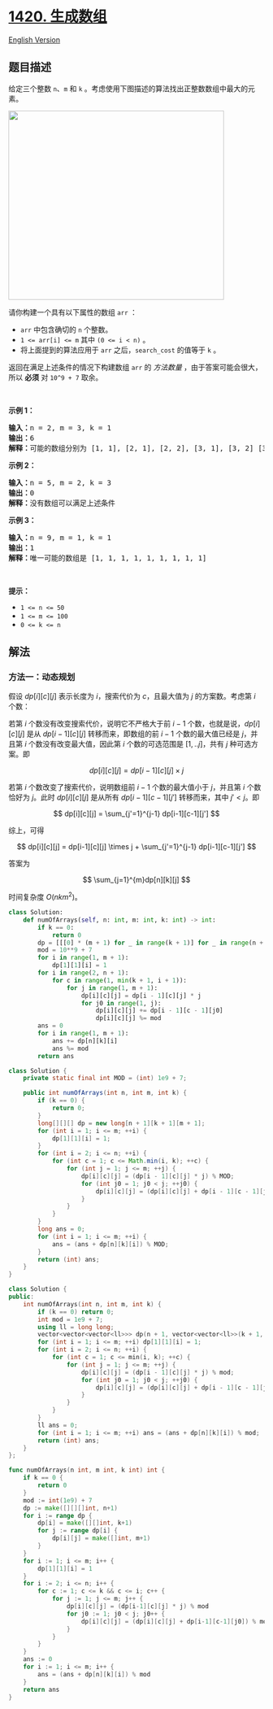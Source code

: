 # [1420. 生成数组](https://leetcode.cn/problems/build-array-where-you-can-find-the-maximum-exactly-k-comparisons)

[English Version](/solution/1400-1499/1420.Build%20Array%20Where%20You%20Can%20Find%20The%20Maximum%20Exactly%20K%20Comparisons/README_EN.md)

<!-- tags:动态规划,前缀和 -->

<!-- difficulty:困难 -->

## 题目描述

<!-- 这里写题目描述 -->

<p>给定三个整数 <code>n</code>、<code>m</code> 和 <code>k</code> 。考虑使用下图描述的算法找出正整数数组中最大的元素。</p>

<p><img alt="" src="https://fastly.jsdelivr.net/gh/doocs/leetcode@main/solution/1400-1499/1420.Build%20Array%20Where%20You%20Can%20Find%20The%20Maximum%20Exactly%20K%20Comparisons/images/e.png" style="height: 372px; width: 424px;" /></p>

<p>请你构建一个具有以下属性的数组 <code>arr</code> ：</p>

<ul>
	<li><code>arr</code> 中包含确切的&nbsp;<code>n</code> 个整数。</li>
	<li><code>1 &lt;= arr[i] &lt;= m</code> 其中 <code>(0 &lt;= i &lt; n)</code> 。</li>
	<li>将上面提到的算法应用于 <code>arr</code>&nbsp;之后，<code>search_cost</code> 的值等于 <code>k</code> 。</li>
</ul>

<p>返回在满足上述条件的情况下构建数组 <code>arr</code> 的 <em>方法数量</em>&nbsp;，由于答案可能会很大，所以 <strong>必须</strong> 对 <code>10^9 + 7</code> 取余。</p>

<p>&nbsp;</p>

<p><strong>示例 1：</strong></p>

<pre>
<strong>输入：</strong>n = 2, m = 3, k = 1
<strong>输出：</strong>6
<strong>解释：</strong>可能的数组分别为 [1, 1], [2, 1], [2, 2], [3, 1], [3, 2] [3, 3]
</pre>

<p><strong>示例 2：</strong></p>

<pre>
<strong>输入：</strong>n = 5, m = 2, k = 3
<strong>输出：</strong>0
<strong>解释：</strong>没有数组可以满足上述条件
</pre>

<p><strong>示例 3：</strong></p>

<pre>
<strong>输入：</strong>n = 9, m = 1, k = 1
<strong>输出：</strong>1
<strong>解释：</strong>唯一可能的数组是 [1, 1, 1, 1, 1, 1, 1, 1, 1]
</pre>

<p>&nbsp;</p>

<p><strong>提示：</strong></p>

<ul>
	<li><code>1 &lt;= n &lt;= 50</code></li>
	<li><code>1 &lt;= m &lt;= 100</code></li>
	<li><code>0 &lt;= k &lt;= n</code></li>
</ul>

## 解法

### 方法一：动态规划

假设 $dp[i][c][j]$ 表示长度为 $i$，搜索代价为 $c$，且最大值为 $j$ 的方案数。考虑第 $i$ 个数：

若第 $i$ 个数没有改变搜索代价，说明它不严格大于前 $i-1$ 个数，也就是说，$dp[i][c][j]$ 是从 $dp[i-1][c][j]$ 转移而来，即数组的前 $i-1$ 个数的最大值已经是 $j$，并且第 $i$ 个数没有改变最大值，因此第 $i$ 个数的可选范围是 $[1,..j]$，共有 $j$ 种可选方案。即

$$
dp[i][c][j]=dp[i-1][c][j] \times j
$$

若第 $i$ 个数改变了搜索代价，说明数组前 $i-1$ 个数的最大值小于 $j$，并且第 $i$ 个数恰好为 $j$。此时 $dp[i][c][j]$ 是从所有 $dp[i-1][c-1][j']$ 转移而来，其中 $j'<j$。即

$$
dp[i][c][j] = \sum_{j'=1}^{j-1} dp[i-1][c-1][j']
$$

综上，可得

$$
dp[i][c][j] = dp[i-1][c][j] \times j + \sum_{j'=1}^{j-1} dp[i-1][c-1][j']
$$

答案为

$$
\sum_{j=1}^{m}dp[n][k][j]
$$

时间复杂度 $O(nkm^2)$。

<!-- tabs:start -->

```python
class Solution:
    def numOfArrays(self, n: int, m: int, k: int) -> int:
        if k == 0:
            return 0
        dp = [[[0] * (m + 1) for _ in range(k + 1)] for _ in range(n + 1)]
        mod = 10**9 + 7
        for i in range(1, m + 1):
            dp[1][1][i] = 1
        for i in range(2, n + 1):
            for c in range(1, min(k + 1, i + 1)):
                for j in range(1, m + 1):
                    dp[i][c][j] = dp[i - 1][c][j] * j
                    for j0 in range(1, j):
                        dp[i][c][j] += dp[i - 1][c - 1][j0]
                        dp[i][c][j] %= mod
        ans = 0
        for i in range(1, m + 1):
            ans += dp[n][k][i]
            ans %= mod
        return ans
```

```java
class Solution {
    private static final int MOD = (int) 1e9 + 7;

    public int numOfArrays(int n, int m, int k) {
        if (k == 0) {
            return 0;
        }
        long[][][] dp = new long[n + 1][k + 1][m + 1];
        for (int i = 1; i <= m; ++i) {
            dp[1][1][i] = 1;
        }
        for (int i = 2; i <= n; ++i) {
            for (int c = 1; c <= Math.min(i, k); ++c) {
                for (int j = 1; j <= m; ++j) {
                    dp[i][c][j] = (dp[i - 1][c][j] * j) % MOD;
                    for (int j0 = 1; j0 < j; ++j0) {
                        dp[i][c][j] = (dp[i][c][j] + dp[i - 1][c - 1][j0]) % MOD;
                    }
                }
            }
        }
        long ans = 0;
        for (int i = 1; i <= m; ++i) {
            ans = (ans + dp[n][k][i]) % MOD;
        }
        return (int) ans;
    }
}
```

```cpp
class Solution {
public:
    int numOfArrays(int n, int m, int k) {
        if (k == 0) return 0;
        int mod = 1e9 + 7;
        using ll = long long;
        vector<vector<vector<ll>>> dp(n + 1, vector<vector<ll>>(k + 1, vector<ll>(m + 1)));
        for (int i = 1; i <= m; ++i) dp[1][1][i] = 1;
        for (int i = 2; i <= n; ++i) {
            for (int c = 1; c <= min(i, k); ++c) {
                for (int j = 1; j <= m; ++j) {
                    dp[i][c][j] = (dp[i - 1][c][j] * j) % mod;
                    for (int j0 = 1; j0 < j; ++j0) {
                        dp[i][c][j] = (dp[i][c][j] + dp[i - 1][c - 1][j0]) % mod;
                    }
                }
            }
        }
        ll ans = 0;
        for (int i = 1; i <= m; ++i) ans = (ans + dp[n][k][i]) % mod;
        return (int) ans;
    }
};
```

```go
func numOfArrays(n int, m int, k int) int {
	if k == 0 {
		return 0
	}
	mod := int(1e9) + 7
	dp := make([][][]int, n+1)
	for i := range dp {
		dp[i] = make([][]int, k+1)
		for j := range dp[i] {
			dp[i][j] = make([]int, m+1)
		}
	}
	for i := 1; i <= m; i++ {
		dp[1][1][i] = 1
	}
	for i := 2; i <= n; i++ {
		for c := 1; c <= k && c <= i; c++ {
			for j := 1; j <= m; j++ {
				dp[i][c][j] = (dp[i-1][c][j] * j) % mod
				for j0 := 1; j0 < j; j0++ {
					dp[i][c][j] = (dp[i][c][j] + dp[i-1][c-1][j0]) % mod
				}
			}
		}
	}
	ans := 0
	for i := 1; i <= m; i++ {
		ans = (ans + dp[n][k][i]) % mod
	}
	return ans
}
```

<!-- tabs:end -->

<!-- end -->
